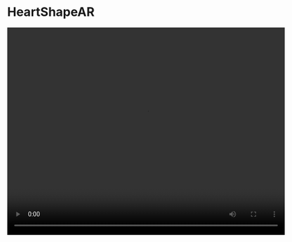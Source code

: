 # HeartShapeAR

<video width="640" height="480" controls>
  <source src="demo.avi" type="video/avi">
  이 비디오는 브라우저에서 지원되지 않습니다.
</video>